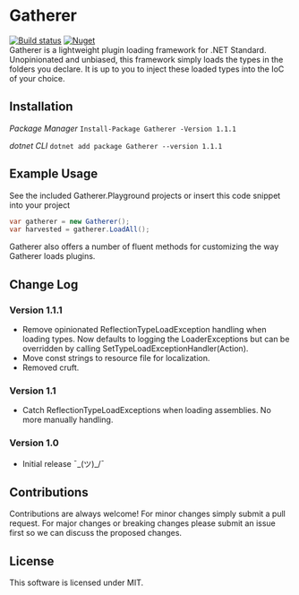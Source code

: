 ﻿# Gatherer
[![Build status](https://ci.appveyor.com/api/projects/status/8h5rc4542l0ehf8l?svg=true)](https://ci.appveyor.com/project/huffSamuel/gatherer)
[![Nuget](https://img.shields.io/nuget/v/Gatherer.svg)](https://www.nuget.org/packages/Gatherer/)  
Gatherer is a lightweight plugin loading framework for .NET Standard. Unopinionated and unbiased, this framework
simply loads the types in the folders you declare. It is up to you to inject these loaded types into the IoC
of your choice.

## Installation

*Package Manager*
```Install-Package Gatherer -Version 1.1.1```

*dotnet CLI*
```dotnet add package Gatherer --version 1.1.1```

## Example Usage

See the included Gatherer.Playground projects or insert this code snippet into your project

```c#
var gatherer = new Gatherer();
var harvested = gatherer.LoadAll();
```
Gatherer also offers a number of fluent methods for customizing the way Gatherer loads plugins.

## Change Log

### Version 1.1.1
+ Remove opinionated ReflectionTypeLoadException handling when loading types. Now defaults to logging the LoaderExceptions but can be overridden by calling SetTypeLoadExceptionHandler(Action<ReflectionTypeLoadException>).
+ Move const strings to resource file for localization.
+ Removed cruft.

### Version 1.1
+ Catch ReflectionTypeLoadExceptions when loading assemblies. No more manually handling.

### Version 1.0
+ Initial release ¯\_(ツ)_/¯

## Contributions
Contributions are always welcome! For minor changes simply submit a pull request. For major changes
or breaking changes please submit an issue first so we can discuss the proposed changes.

## License
This software is licensed under MIT.
